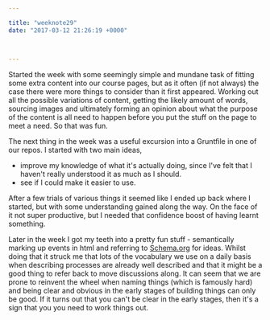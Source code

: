 ```yaml
---

title: "weeknote29"
date: "2017-03-12 21:26:19 +0000"



---
```


Started the week with some seemingly simple and mundane task of fitting some extra content into our course pages, but as it often (if not always) the case there were more things to consider than it first appeared. Working out all the possible variations of content, getting the likely amount of words, sourcing images and ultimately forming an opinion about what the purpose of the content is all need to happen before you put the stuff on the page to meet a need. So that was fun.

The next thing in the week was a useful excursion into a Gruntfile in one of our repos. I started with two main ideas,

- improve my knowledge of what it's actually doing, since I've felt that I haven't really understood it as much as I should.
- see if I could make it easier to use.

After a few trials of various things it seemed like I ended up back where I started, but with some understanding gained along the way. On the face of it not super productive, but I needed that confidence boost of having learnt something.

Later in the week I got my teeth into a pretty fun stuff - semantically marking up events in html and referring to [Schema.org](https://www.schema.org) for ideas. Whilst doing that it struck me that lots of the vocabulary we use on a daily basis when describing processes are already well described and that it might be a good thing to refer back to move discussions along. It can seem that we are prone to reinvent the wheel when naming things (which is famously hard) and being clear and obvious in the early stages of building things can only be good. If it turns out that you can't be clear in the early stages, then it's a sign that you you need to work things out.
